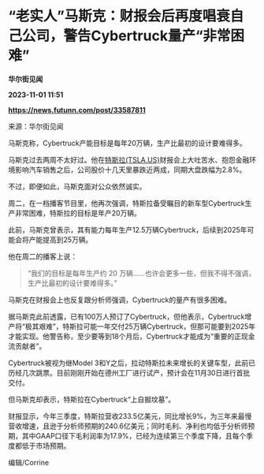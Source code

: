 # “老实人”马斯克：财报会后再度唱衰自己公司，警告Cybertruck量产“非常困难”
**华尔街见闻**

**2023-11-01 11:51**

**https://news.futunn.com/post/33587811**

来源：华尔街见闻

马斯克称，Cybertruck产能目标是每年20万辆，生产比最初的设计要难得多。

马斯克过去两周不太好过。他在[特斯拉(TSLA.US)](https://www.futunn.com/quote/stock?m=us&code=TSLA)财报会上大吐苦水、抱怨金融环境影响汽车销售之后，公司股价十几天里暴跌近两成，同期大盘跌幅为2.8%。

不过，即便如此，马斯克面对公众依然诚实。

周二，在一档播客节目里，他再次强调，特斯拉备受瞩目的新车型Cybertruck生产非常困难，特斯拉的目标是年产20万辆。

此前，马斯克曾表示，其有能力每年生产12.5万辆Cybertruck，后续到2025年可能会将产能提高到25万辆。

他在周二的播客上说：

> “我们的目标是每年生产约 20 万辆......也许会更多一些，但我不得不强调，生产比最初的设计要难得多。”

马斯克在财报会上也反复跟分析师强调，Cybertruck的量产有很多困难。

据马斯克此前透露，已有100万人预订了Cybertruck，但他表示，Cybertruck增产将“极其艰难”，特斯拉可能一年交付25万辆Cybertruck，但那可能要到2025年才能实现。他警告称，至少要等到18个月后，Cybertruck才能成为“重要的正现金流贡献者”。

Cybertruck被视为继Model 3和Y之后，拉动特斯拉未来增长的关键车型，此前已历经几次跳票。目前刚刚开始在德州工厂进行试产，预计会在11月30日进行首批交付。

但马斯克却表示，特斯拉在Cybertruck“上自掘坟墓”。

财报显示，今年三季度，特斯拉营收233.5亿美元，同比增长9%，为三年来最慢营收增速，且逊于分析师预期的240.6亿美元；同时毛利、净利也均低于分析师预期，其中GAAP口径下毛利润率为17.9%，已经为连续第三个季度下降，且每个季度都低于市场预期。

编辑/Corrine